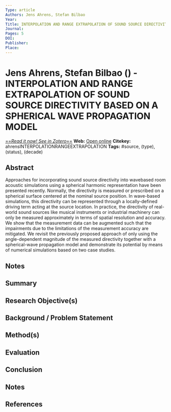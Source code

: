 ```yaml
---
Type: article
Authors: Jens Ahrens, Stefan Bilbao
Year: 
Title: INTERPOLATION AND RANGE EXTRAPOLATION OF SOUND SOURCE DIRECTIVITY BASED ON A SPHERICAL WAVE PROPAGATION MODEL
Journal: 
Pages: 5
DOI: 
Publisher: 
Place: 
---
```


# Jens Ahrens, Stefan Bilbao () - INTERPOLATION AND RANGE EXTRAPOLATION OF SOUND SOURCE DIRECTIVITY BASED ON A SPHERICAL WAVE PROPAGATION MODEL
[==*Read it now! See in Zotero*==](zotero://select/items/@ahrensINTERPOLATIONRANGEEXTRAPOLATION)
**Web:** [Open online]()
**Citekey:** ahrensINTERPOLATIONRANGEEXTRAPOLATION
**Tags:** #source, (type), (status), (decade)

## Abstract
Approaches for incorporating sound source directivity into wavebased room acoustic simulations using a spherical harmonic representation have been presented recently. Normally, the directivity is measured or prescribed on a spherical surface centered at the nominal source position. In wave-based simulations, this directivity can be represented through a locally-defined driving term acting at the source location. In practice, the directivity of real-world sound sources like musical instruments or industrial machinery can only be measured approximately in terms of spatial resolution and accuracy. We show that the measurement data can be augmented such that the impairments due to the limitations of the measurement accuracy are mitigated. We revisit the previously proposed approach of only using the angle-dependent magnitude of the measured directivity together with a spherical-wave propagation model and demonstrate its potential by means of numerical simulations based on two case studies.

## Notes


## Summary

  
## Research Objective(s)


## Background / Problem Statement


## Method(s)


## Evaluation


## Conclusion


## Notes


## References

